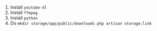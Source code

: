 1. Install `youtube-dl`
2. Install `ffmpeg`
3. Install `python`
4. Do ```mkdir storage/app/public/downloads
php artisan storage:link```